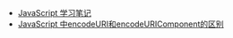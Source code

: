 * [JavaScript 学习笔记](client/js/)
* [JavaScript 中encodeURI和encodeURIComponent的区别](client/js/chapter/000001)